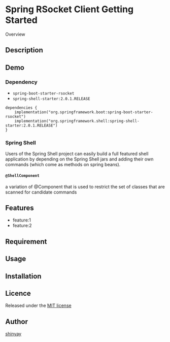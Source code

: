 # Spring RSocket Client Getting Started

Overview

## Description

## Demo
### Dependency
- `spring-boot-starter-rsocket`
- `spring-shell-starter:2.0.1.RELEASE`

```
dependencies {
	implementation("org.springframework.boot:spring-boot-starter-rsocket")
	implementation("org.springframework.shell:spring-shell-starter:2.0.1.RELEASE")
}
```

### Spring Shell
Users of the Spring Shell project can easily build a full featured shell application by depending on the Spring Shell jars and adding their own commands (which come as methods on spring beans). 

#### `@ShellComponent`
a variation of @Component that is used to restrict the set of classes that are scanned for candidate commands

## Features

- feature:1
- feature:2

## Requirement

## Usage

## Installation

## Licence

Released under the [MIT license](https://gist.githubusercontent.com/shinyay/56e54ee4c0e22db8211e05e70a63247e/raw/34c6fdd50d54aa8e23560c296424aeb61599aa71/LICENSE)

## Author

[shinyay](https://github.com/shinyay)
